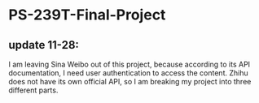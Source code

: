 # PS-239T-Final-Project

## update 11-28: 
I am leaving Sina Weibo out of this project, because according to its API documentation, I need user authentication to access the content. 
Zhihu does not have its own official API, so I am breaking my project into three different parts. 


